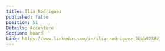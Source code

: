 ```yaml
---
title: Ilia Rodriguez
published: false
position: 51
Details: Accenture
Section: board
Link: https://www.linkedin.com/in/ilia-rodriguez-3bbb9238/
---
```


